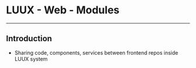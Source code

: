 # LUUX - Web - Modules

<hr/>

## Introduction

- Sharing code, components, services between frontend repos inside LUUX system
